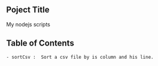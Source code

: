 ## Poject Title
My nodejs scripts

## Table of Contents
    - sortCsv :  Sort a csv file by is column and his line.